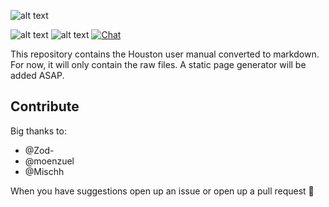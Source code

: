 ![alt text](https://raw.githubusercontent.com/Hammster/wildstar-api-docs/master/api-docs-logo.png "Logo")

![alt text](https://img.shields.io/badge/WildStar%20API-15-9975B9.svg "API Version of decompiled usermanual") ![alt text](https://img.shields.io/badge/Version-0.1.3-AAAAAA.svg "Version of the manual") [![Chat](https://img.shields.io/badge/chat-on%20discord-7289da.svg)](https://discord.gg/qd9fxMw)

This repository contains the Houston user manual converted to markdown. For now, it
will only contain the raw files. A static page generator will be added ASAP.

## Contribute

Big thanks to:

- @Zod-
- @moenzuel
- @Mischh

When you have suggestions open up an issue or open up a pull request 💖
